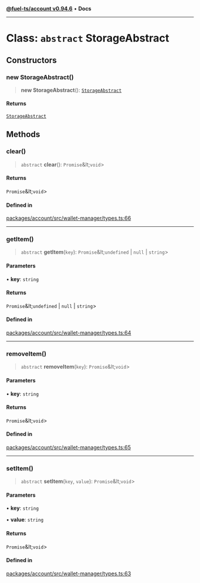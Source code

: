 [**@fuel-ts/account v0.94.6**](../index.md) • **Docs**

***

# Class: `abstract` StorageAbstract

## Constructors

### new StorageAbstract()

> **new StorageAbstract**(): [`StorageAbstract`](StorageAbstract.md)

#### Returns

[`StorageAbstract`](StorageAbstract.md)

## Methods

### clear()

> `abstract` **clear**(): `Promise`\&lt;`void`\>

#### Returns

`Promise`\&lt;`void`\>

#### Defined in

[packages/account/src/wallet-manager/types.ts:66](https://github.com/FuelLabs/fuels-ts/blob/edc427a506b3935e5c3045680dbc2670666cb638/packages/account/src/wallet-manager/types.ts#L66)

***

### getItem()

> `abstract` **getItem**(`key`): `Promise`\&lt;`undefined` \| `null` \| `string`\>

#### Parameters

• **key**: `string`

#### Returns

`Promise`\&lt;`undefined` \| `null` \| `string`\>

#### Defined in

[packages/account/src/wallet-manager/types.ts:64](https://github.com/FuelLabs/fuels-ts/blob/edc427a506b3935e5c3045680dbc2670666cb638/packages/account/src/wallet-manager/types.ts#L64)

***

### removeItem()

> `abstract` **removeItem**(`key`): `Promise`\&lt;`void`\>

#### Parameters

• **key**: `string`

#### Returns

`Promise`\&lt;`void`\>

#### Defined in

[packages/account/src/wallet-manager/types.ts:65](https://github.com/FuelLabs/fuels-ts/blob/edc427a506b3935e5c3045680dbc2670666cb638/packages/account/src/wallet-manager/types.ts#L65)

***

### setItem()

> `abstract` **setItem**(`key`, `value`): `Promise`\&lt;`void`\>

#### Parameters

• **key**: `string`

• **value**: `string`

#### Returns

`Promise`\&lt;`void`\>

#### Defined in

[packages/account/src/wallet-manager/types.ts:63](https://github.com/FuelLabs/fuels-ts/blob/edc427a506b3935e5c3045680dbc2670666cb638/packages/account/src/wallet-manager/types.ts#L63)
